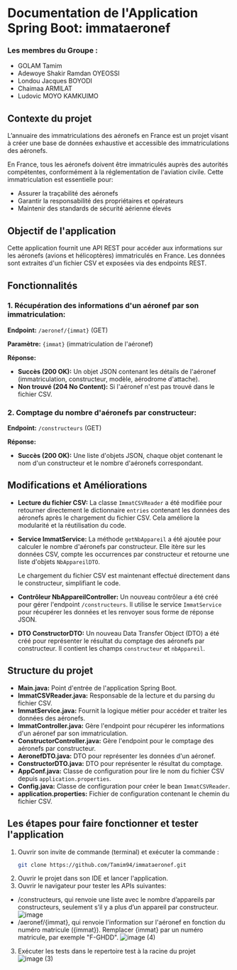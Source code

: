 # Documentation de l'Application Spring Boot: immataeronef

### Les membres du Groupe :
- GOLAM Tamim
- Adewoye Shakir Ramdan OYEOSSI
- Londou Jacques BOYODI
- Chaimaa ARMILAT
- Ludovic MOYO KAMKUIMO

## Contexte du projet
L’annuaire des immatriculations des aéronefs en France est un projet visant à créer une base de données exhaustive et accessible des immatriculations des aéronefs.

En France, tous les aéronefs doivent être immatriculés auprès des autorités compétentes, conformément à la réglementation de l'aviation civile. Cette immatriculation est essentielle pour:

- Assurer la traçabilité des aéronefs
- Garantir la responsabilité des propriétaires et opérateurs
- Maintenir des standards de sécurité aérienne élevés

## Objectif de l'application
Cette application fournit une API REST pour accéder aux informations sur les aéronefs (avions et hélicoptères) immatriculés en France. Les données sont extraites d'un fichier CSV et exposées via des endpoints REST.

## Fonctionnalités
### 1. Récupération des informations d'un aéronef par son immatriculation:
**Endpoint:** `/aeronef/{immat}` (GET)

**Paramètre:** `{immat}` (immatriculation de l'aéronef)

**Réponse:**

- **Succès (200 OK):** Un objet JSON contenant les détails de l'aéronef (immatriculation, constructeur, modèle, aérodrome d'attache).
- **Non trouvé (204 No Content):** Si l'aéronef n'est pas trouvé dans le fichier CSV.

### 2. Comptage du nombre d'aéronefs par constructeur:
**Endpoint:** `/constructeurs` (GET)

**Réponse:**

- **Succès (200 OK):** Une liste d'objets JSON, chaque objet contenant le nom d'un constructeur et le nombre d'aéronefs correspondant.

## Modifications et Améliorations
- **Lecture du fichier CSV:**
  La classe `ImmatCSVReader` a été modifiée pour retourner directement le dictionnaire `entries` contenant les données des aéronefs après le chargement du fichier CSV. Cela améliore la modularité et la réutilisation du code.

- **Service ImmatService:**
  La méthode `getNbAppareil` a été ajoutée pour calculer le nombre d'aéronefs par constructeur. Elle itère sur les données CSV, compte les occurrences par constructeur et retourne une liste d'objets `NbAppareilDTO`.

  Le chargement du fichier CSV est maintenant effectué directement dans le constructeur, simplifiant le code.

- **Contrôleur NbAppareilController:**
  Un nouveau contrôleur a été créé pour gérer l'endpoint `/constructeurs`. Il utilise le service `ImmatService` pour récupérer les données et les renvoyer sous forme de réponse JSON.

- **DTO ConstructorDTO:**
  Un nouveau Data Transfer Object (DTO) a été créé pour représenter le résultat du comptage des aéronefs par constructeur. Il contient les champs `constructeur` et `nbAppareil`.

## Structure du projet
- **Main.java:** Point d'entrée de l'application Spring Boot.
- **ImmatCSVReader.java:** Responsable de la lecture et du parsing du fichier CSV.
- **ImmatService.java:** Fournit la logique métier pour accéder et traiter les données des aéronefs.
- **ImmatController.java:** Gère l'endpoint pour récupérer les informations d'un aéronef par son immatriculation.
- **ConstructorController.java:** Gère l'endpoint pour le comptage des aéronefs par constructeur.
- **AeronefDTO.java:** DTO pour représenter les données d'un aéronef.
- **ConstructorDTO.java:** DTO pour représenter le résultat du comptage.
- **AppConf.java:** Classe de configuration pour lire le nom du fichier CSV depuis `application.properties`.
- **Config.java:** Classe de configuration pour créer le bean `ImmatCSVReader`.
- **application.properties:** Fichier de configuration contenant le chemin du fichier CSV.

## Les étapes pour faire fonctionner et tester l'application
1. Ouvrir son invite de commande (terminal) et exécuter la commande :
   ```sh
   git clone https://github.com/Tamim94/immataeronef.git


2. Ouvrir le projet dans son IDE et lancer l'application.
3. Ouvrir le navigateur pour tester les APIs suivantes:
-  /constructeurs, qui renvoie une liste avec le nombre d’appareils par constructeurs, seulement s’il y a plus d’un appareil par constructeur.
    ![image](https://github.com/Tamim94/immataeronef/assets/88946894/91cc802e-fe3a-411d-865f-4bdd135cbf56)
-  /aeronef/{immat}, qui renvoie l'information sur l'aéronef en fonction du numéro matricule ({immat}). Remplacer {immat} par un numéro matricule, par exemple "F-GHDD".
  ![image (4)](https://github.com/Tamim94/immataeronef/assets/88946894/d9704368-ec24-4fb8-a687-972325acaadc)
3. Exécuter les tests dans le repertoire test à la racine du projet
    ![image (3)](https://github.com/Tamim94/immataeronef/assets/88946894/cf066dfe-172f-42e9-8797-7f16f3865d51)


